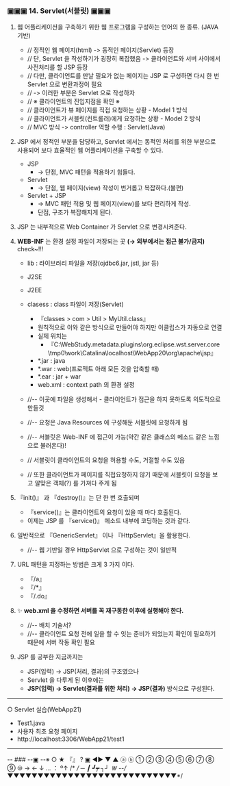 ### ▣▣▣ 14. Servlet(서블릿) ▣▣▣

1. 웹 어플리케이션을 구축하기 위한 웹 프로그램을 구성하는 언어의 한 종류. (JAVA 기반)
   - // 정적인 웹 페이지(html) -> 동적인 페이지(Servlet) 등장
   - // 단, Servlet 을 작성하기가 굉장히 복잡했음 -> 클라이언트와 서버 사이에서 사전처리를 할 JSP 등장
   - // 다만, 클라이언트를 만날 필요가 없는 페이지는 JSP 로 구성하면 다시 한 번 Servlet 으로 변환과정이 필요
   - // -> 이러한 부분은 Servlet 으로 작성하자
   - // ※ 클라이언트의 진입지점을 확인 ※
   - // 클라이언트가 뷰 페이지를 직접 요청하는 상황 - Model 1 방식
   - // 클라이언트가 서블릿(컨트롤러)에게 요청하는 상황 - Model 2 방식
   - // MVC 방식 -> controller 역할 수행 : Servlet(Java) 

2. JSP 에서 정적인 부분을 담당하고, Servlet 에서는 동적인 처리를 위한
   부분으로 사용되어 보다 효율적인 웹 어플리케이션을 구축할 수 있다.
   - JSP              
     - → 단점, MVC 패턴을 적용하기 힘들다.
   - Servlet          
     - → 단점, 웹 페이지(view) 작성이 번거롭고 복잡하다.(불편)
   - Servlet + JSP    
     - → MVC 패턴 적용 및 웹 페이지(view)를 보다 편리하게 작성.
     - 단점, 구조가 복잡해지게 된다.

3. JSP 는 내부적으로 Web Container 가 Servlet 으로 변경시켜준다.

4. **WEB-INF** 는 환경 설정 파일이 저장되는 곳
   **(→ 외부에서는 접근 불가/금지)** check~!!!
   - lib      : 라이브러리 파일을 저장(ojdbc6.jar, jstl, jar 등)
   - J2SE
   - J2EE
   - clasess  : class 파일이 저장(Servlet)
     - 『classes > com > Util > MyUtil.class』
     - 원칙적으로 이와 같은 방식으로 만들어야 하지만 이클립스가 자동으로 연결
     - 실제 위치는
        - 『C:\WebStudy\.metadata\.plugins\org.eclipse.wst.server.core
                  \tmp0\work\Catalina\localhost\WebApp20\org\apache\jsp』
     - *.jar : java
     - *.war : web(프로젝트 아래 모든 것을 압축할 때)
     - *.ear : jar + war
     - web.xml : context path 의 환경 설정

    - //-- 이곳에 파일을 생성해서 - 클라이언트가 접근을 하지 못하도록 의도적으로 만들것
    - //-- 요청은 Java Resources 에 구성해둔 서블릿에 요청하게 됨
    - //-- 서블릿은 Web-INF 에 접근이 가능(약간 같은 클래스의 메소드 같은 느낌으로 불러온다)!
    - //   서블릿이 클라이언트의 요청을 허용할 수도, 거절할 수도 있음
    - //   또한 클라이언트가 페이지를 직접요청하지 않기 때문에 서블릿이 요청을 보고 알맞은 객체(?) 를 가져다 주게 됨

5. 『init()』 과 『destroy()』는 단 한 번 호출되며
   - 『service()』는 클라이언트의 요청이 있을 때 마다 호출된다.
   - 이제는 JSP 를 『service()』 메소드 내부에 코딩하는 것과 같다.

6. 일반적으로 『GenericServlet』 이나 『HttpServlet』을 활용한다.
   - //-- 웹 기반일 경우 HttpServlet 으로 구성하는 것이 일반적

7. URL 패턴을 지정하는 방법은 크게 3 가지 이다.
   - 『/a』
   - 『/*』
   - 『/.do』

8. ✨ **web.xml 을 수정하면 서버를 꼭 재구동한 이후에 실행해야 한다.**
   - //-- 배치 기술서?
   - //-- 클라이언트 요청 전에 일을 할 수 잇는 준비가 되었는지 확인이 필요하기 때문에 서버 작동 확인 필요

9. JSP 를 공부한 지금까지는
   - JSP(입력) → JSP(처리, 결과)의 구조였으나
   - Servlet 을 다루게 된 이후에는
   - **JSP(입력) → Servlet(결과를 위한 처리) → JSP(결과)** 방식으로 구성된다.
---------------------------------------------------------------
○ Servlet 실습(WebApp21)
  - Test1.java
  - 사용자 최초 요청 페이지
  - http://localhost:3306/WebApp21/test1


---

-- ### --▣ --※ ○ ★ 『』 ? ▣ ◀▶ ▼ ▲ ⓐ ⓑ ① ② ③ ④ ⑤ ⑥ ⑦ ⑧ ⑨ ⑩  →   ←  ↓  …  ： º↑ /* */  ─ ┃ ┛┯ ┐┘ ￦
--/*▼▼▼▼▼▼▼▼▼▼▼▼▼▼▼▼▼▼▼▼▼▼▼▼▼▼▼▼*/